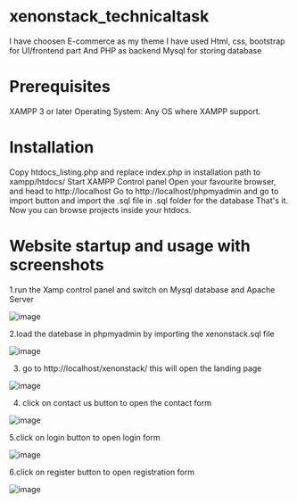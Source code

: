 # xenonstack_technicaltask
I have choosen E-commerce as my theme
I have used Html, css, bootstrap for UI/frontend part
And PHP as backend
Mysql for storing database

# Prerequisites
XAMPP 3 or later
Operating System: Any OS where XAMPP support.

# Installation
Copy htdocs_listing.php and replace index.php in installation path to xampp/htdocs/
Start XAMPP Control panel
Open your favourite browser, and head to http://localhost
Go to http://localhost/phpmyadmin and go to import button and import the .sql file in .sql folder for the database
That's it. Now you can browse projects inside your htdocs.

# Website startup and usage with screenshots

1.run the Xamp control panel and switch on Mysql database and  Apache Server

![image](https://user-images.githubusercontent.com/72434822/181061007-88d0c077-7284-42bf-9d4c-b6b42a3211da.png)

2.load the datebase in phpmyadmin by importing the xenonstack.sql file

![image](https://user-images.githubusercontent.com/72434822/181063425-2637efc5-7ca4-4404-bbc9-f9ff5427359b.png)


3. go to http://localhost/xenonstack/ this will open the landing page

![image](https://user-images.githubusercontent.com/72434822/181061214-2ecd950c-c29c-4150-a4a7-206188400140.png)

4. click on contact us button to open the contact form

![image](https://user-images.githubusercontent.com/72434822/181061570-c331f42c-83eb-4036-8451-22bab1f1b0fb.png)

5.click on login button to open login form

![image](https://user-images.githubusercontent.com/72434822/181062153-57da7c64-2a61-4e00-be1f-180efba40dc4.png)

6.click on register button to open registration form

![image](https://user-images.githubusercontent.com/72434822/181062328-9e051063-f61b-4bd9-986b-b3f751e060df.png)



